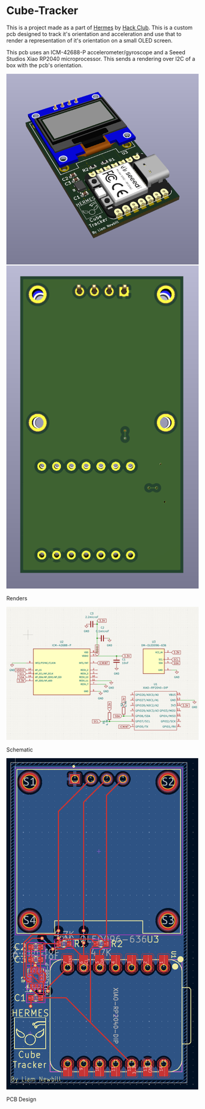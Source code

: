 # Cube-Tracker
This is a project made as a part of [Hermes]() by [Hack Club](). This is a custom pcb designed to track it's orientation and acceleration and use that to render a representation of it's orientation on a small OLED screen.

This pcb uses an ICM-42688-P accelerometer/gyroscope and a Seeed Studios Xiao RP2040 microprocessor. This sends a rendering over I2C of a box with the pcb's orientation.


<img src="https://github.com/destroyer796/Cube-Tracker/blob/main/Images/CubeTrackerRenderFront.PNG">
<img src="https://github.com/destroyer796/Cube-Tracker/blob/main/Images/CubeTrackerRenderBack.PNG">

Renders

<img src="https://github.com/destroyer796/Cube-Tracker/blob/main/Images/CubeTrackerSchematicPic.PNG">

Schematic

<img src="https://github.com/destroyer796/Cube-Tracker/blob/main/Images/CubeTrackerPCBPic.PNG">

PCB Design
